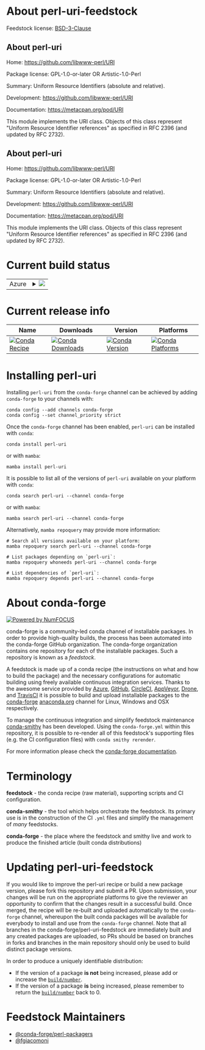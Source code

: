 About perl-uri-feedstock
========================

Feedstock license: [BSD-3-Clause](https://github.com/conda-forge/perl-uri-feedstock/blob/main/LICENSE.txt)


About perl-uri
--------------

Home: https://github.com/libwww-perl/URI

Package license: GPL-1.0-or-later OR Artistic-1.0-Perl

Summary: Uniform Resource Identifiers (absolute and relative).

Development: https://github.com/libwww-perl/URI

Documentation: https://metacpan.org/pod/URI

This module implements the URI class. Objects of this class represent "Uniform Resource Identifier references" as specified in RFC 2396 (and updated by RFC 2732).


About perl-uri
--------------

Home: https://github.com/libwww-perl/URI

Package license: GPL-1.0-or-later OR Artistic-1.0-Perl

Summary: Uniform Resource Identifiers (absolute and relative).

Development: https://github.com/libwww-perl/URI

Documentation: https://metacpan.org/pod/URI

This module implements the URI class. Objects of this class represent "Uniform Resource Identifier references" as specified in RFC 2396 (and updated by RFC 2732).


Current build status
====================


<table>
    
  <tr>
    <td>Azure</td>
    <td>
      <details>
        <summary>
          <a href="https://dev.azure.com/conda-forge/feedstock-builds/_build/latest?definitionId=19480&branchName=main">
            <img src="https://dev.azure.com/conda-forge/feedstock-builds/_apis/build/status/perl-uri-feedstock?branchName=main">
          </a>
        </summary>
        <table>
          <thead><tr><th>Variant</th><th>Status</th></tr></thead>
          <tbody><tr>
              <td>linux_64</td>
              <td>
                <a href="https://dev.azure.com/conda-forge/feedstock-builds/_build/latest?definitionId=19480&branchName=main">
                  <img src="https://dev.azure.com/conda-forge/feedstock-builds/_apis/build/status/perl-uri-feedstock?branchName=main&jobName=linux&configuration=linux%20linux_64_" alt="variant">
                </a>
              </td>
            </tr><tr>
              <td>osx_64</td>
              <td>
                <a href="https://dev.azure.com/conda-forge/feedstock-builds/_build/latest?definitionId=19480&branchName=main">
                  <img src="https://dev.azure.com/conda-forge/feedstock-builds/_apis/build/status/perl-uri-feedstock?branchName=main&jobName=osx&configuration=osx%20osx_64_" alt="variant">
                </a>
              </td>
            </tr><tr>
              <td>osx_arm64</td>
              <td>
                <a href="https://dev.azure.com/conda-forge/feedstock-builds/_build/latest?definitionId=19480&branchName=main">
                  <img src="https://dev.azure.com/conda-forge/feedstock-builds/_apis/build/status/perl-uri-feedstock?branchName=main&jobName=osx&configuration=osx%20osx_arm64_" alt="variant">
                </a>
              </td>
            </tr>
          </tbody>
        </table>
      </details>
    </td>
  </tr>
</table>

Current release info
====================

| Name | Downloads | Version | Platforms |
| --- | --- | --- | --- |
| [![Conda Recipe](https://img.shields.io/badge/recipe-perl--uri-green.svg)](https://anaconda.org/conda-forge/perl-uri) | [![Conda Downloads](https://img.shields.io/conda/dn/conda-forge/perl-uri.svg)](https://anaconda.org/conda-forge/perl-uri) | [![Conda Version](https://img.shields.io/conda/vn/conda-forge/perl-uri.svg)](https://anaconda.org/conda-forge/perl-uri) | [![Conda Platforms](https://img.shields.io/conda/pn/conda-forge/perl-uri.svg)](https://anaconda.org/conda-forge/perl-uri) |

Installing perl-uri
===================

Installing `perl-uri` from the `conda-forge` channel can be achieved by adding `conda-forge` to your channels with:

```
conda config --add channels conda-forge
conda config --set channel_priority strict
```

Once the `conda-forge` channel has been enabled, `perl-uri` can be installed with `conda`:

```
conda install perl-uri
```

or with `mamba`:

```
mamba install perl-uri
```

It is possible to list all of the versions of `perl-uri` available on your platform with `conda`:

```
conda search perl-uri --channel conda-forge
```

or with `mamba`:

```
mamba search perl-uri --channel conda-forge
```

Alternatively, `mamba repoquery` may provide more information:

```
# Search all versions available on your platform:
mamba repoquery search perl-uri --channel conda-forge

# List packages depending on `perl-uri`:
mamba repoquery whoneeds perl-uri --channel conda-forge

# List dependencies of `perl-uri`:
mamba repoquery depends perl-uri --channel conda-forge
```


About conda-forge
=================

[![Powered by
NumFOCUS](https://img.shields.io/badge/powered%20by-NumFOCUS-orange.svg?style=flat&colorA=E1523D&colorB=007D8A)](https://numfocus.org)

conda-forge is a community-led conda channel of installable packages.
In order to provide high-quality builds, the process has been automated into the
conda-forge GitHub organization. The conda-forge organization contains one repository
for each of the installable packages. Such a repository is known as a *feedstock*.

A feedstock is made up of a conda recipe (the instructions on what and how to build
the package) and the necessary configurations for automatic building using freely
available continuous integration services. Thanks to the awesome service provided by
[Azure](https://azure.microsoft.com/en-us/services/devops/), [GitHub](https://github.com/),
[CircleCI](https://circleci.com/), [AppVeyor](https://www.appveyor.com/),
[Drone](https://cloud.drone.io/welcome), and [TravisCI](https://travis-ci.com/)
it is possible to build and upload installable packages to the
[conda-forge](https://anaconda.org/conda-forge) [anaconda.org](https://anaconda.org/)
channel for Linux, Windows and OSX respectively.

To manage the continuous integration and simplify feedstock maintenance
[conda-smithy](https://github.com/conda-forge/conda-smithy) has been developed.
Using the ``conda-forge.yml`` within this repository, it is possible to re-render all of
this feedstock's supporting files (e.g. the CI configuration files) with ``conda smithy rerender``.

For more information please check the [conda-forge documentation](https://conda-forge.org/docs/).

Terminology
===========

**feedstock** - the conda recipe (raw material), supporting scripts and CI configuration.

**conda-smithy** - the tool which helps orchestrate the feedstock.
                   Its primary use is in the construction of the CI ``.yml`` files
                   and simplify the management of *many* feedstocks.

**conda-forge** - the place where the feedstock and smithy live and work to
                  produce the finished article (built conda distributions)


Updating perl-uri-feedstock
===========================

If you would like to improve the perl-uri recipe or build a new
package version, please fork this repository and submit a PR. Upon submission,
your changes will be run on the appropriate platforms to give the reviewer an
opportunity to confirm that the changes result in a successful build. Once
merged, the recipe will be re-built and uploaded automatically to the
`conda-forge` channel, whereupon the built conda packages will be available for
everybody to install and use from the `conda-forge` channel.
Note that all branches in the conda-forge/perl-uri-feedstock are
immediately built and any created packages are uploaded, so PRs should be based
on branches in forks and branches in the main repository should only be used to
build distinct package versions.

In order to produce a uniquely identifiable distribution:
 * If the version of a package **is not** being increased, please add or increase
   the [``build/number``](https://docs.conda.io/projects/conda-build/en/latest/resources/define-metadata.html#build-number-and-string).
 * If the version of a package **is** being increased, please remember to return
   the [``build/number``](https://docs.conda.io/projects/conda-build/en/latest/resources/define-metadata.html#build-number-and-string)
   back to 0.

Feedstock Maintainers
=====================

* [@conda-forge/perl-packagers](https://github.com/orgs/conda-forge/teams/perl-packagers/)
* [@fgiacomoni](https://github.com/fgiacomoni/)

